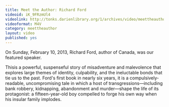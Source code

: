 ```yaml
---
title: Meet the Author: Richard Ford
videoid: iK_9FRzmUl4
videolink: http://tonks.darienlibrary.org/1/archives/video/meettheauthor/20130210_richard_ford.m4v
videoformat: M4V
category: meettheauthor
layout: video
published: yes
---
```


On Sunday, February 10, 2013, Richard Ford, author of Canada, was our featured speaker. 

Thisis a powerful, suspenseful story of misadventure and malevolence that explores large themes of identity, culpability, and the ineluctable bonds that tie us to the past. Ford's first book in nearly six years, it is a compulsively-readable, uncompromising tale in which a host of transgressions—including bank robbery, kidnapping, abandonment and murder—shape the life of its protagonist: a fifteen-year-old boy compelled to forge his own way when his insular family implodes. 